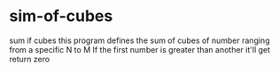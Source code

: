 # sim-of-cubes
sum if cubes this program defines the sum of cubes of number ranging from a specific N to M 
If the first number is greater than another it'll get return zero

